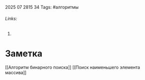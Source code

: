 2025 07 2815 34
Tags: #алгоритмы 
###### Links: 
1) 
# Заметка
[[Алгоритм бинарного поиска]]
[[Поиск наименьшего элемента массива]]